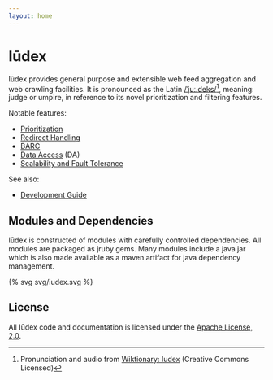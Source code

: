 ```yaml
---
layout: home
---
```


# Iūdex

Iūdex provides general purpose and extensible web feed aggregation and
web crawling facilities.  It is pronounced as the Latin
[/ˈjuː.deks/][wiki-ogg][^wik], meaning: judge or umpire, in reference
to its novel prioritization and filtering features.

Notable features:

* [Prioritization](prioritization.html)
* [Redirect Handling](redirects.html)
* [BARC](barc.html)
* [Data Access](da/index.html) (DA)
* [Scalability and Fault Tolerance](distribution.html)

See also:

* [Development Guide](dev.html)

[wiki-ogg]: http://upload.wikimedia.org/wikipedia/commons/9/92/La-cls-iudex.ogg

[^wik]: Pronunciation and audio from
        [Wiktionary: Iudex](http://en.wiktionary.org/wiki/iudex)
        (Creative Commons Licensed)

## Modules and Dependencies

Iūdex is constructed of modules with carefully controlled
dependencies. All modules are packaged as jruby gems. Many modules
include a java jar which is also made available as a maven artifact
for java dependency management.

{% svg svg/iudex.svg %}

## License

All Iūdex code and documentation is licensed under the
[Apache License, 2.0][AL2].

[AL2]: http://www.apache.org/licenses/LICENSE-2.0
